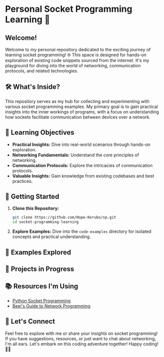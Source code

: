 # Personal Socket Programming Learning 🚀

## Welcome!

Welcome to my personal repository dedicated to the exciting journey of learning socket programming! 🌐 This space is designed for hands-on exploration of existing code snippets sourced from the internet. It's my playground for diving into the world of networking, communication protocols, and related technologies.

## 🛠 What's Inside?

This repository serves as my hub for collecting and experimenting with various socket programming examples. My primary goal is to gain practical insights into the inner workings of programs, with a focus on understanding how sockets facilitate communication between devices over a network.

## 🎯 Learning Objectives

- **Practical Insights:** Dive into real-world scenarios through hands-on exploration.
- **Networking Fundamentals:** Understand the core principles of networking.
- **Communication Protocols:** Explore the intricacies of communication protocols.
- **Valuable Insights:** Gain knowledge from existing codebases and best practices.

## 🚀 Getting Started

1. **Clone this Repository:**
   ```bash
   git clone https://github.com/Hope-Kerubo/sp.git
   cd socket-programming-learning
   ```

2. **Explore Examples:**
   Dive into the `code-examples` directory for isolated concepts and practical understanding.

## 🌟 Examples Explored


## 🚧 Projects in Progress


## 📚 Resources I'm Using

- [Python Socket Programming](https://realpython.com/python-sockets/)
- [Beej's Guide to Network Programming](https://beej.us/guide/bgnet/)

## 🤝 Let's Connect

Feel free to explore with me or share your insights on socket programming! If you have suggestions, resources, or just want to chat about networking, I'm all ears. Let's embark on this coding adventure together! Happy coding! 🚀✨
